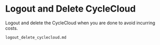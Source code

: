 # Logout and Delete CycleCloud

Logout and delete the CycleCloud when you are done to avoid incurring costs.

```{toctree}
logout_delete_cyclecloud.md


